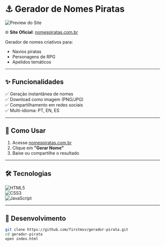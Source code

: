 # ⚓ Gerador de Nomes Piratas  

![Preview do Site](https://raw.githubusercontent.com/firstmsv/gerador-pirata/main/!imagem/capitao-pe-de-pano.jpeg)  

🌐 **Site Oficial**: [nomespiratas.com.br](https://nomespiratas.com.br)  

Gerador de nomes criativos para:  
- Navios piratas  
- Personagens de RPG  
- Apelidos temáticos  

---

## ✨ Funcionalidades  
✅ Geração instantânea de nomes  
✅ Download como imagem (PNG/JPG)  
✅ Compartilhamento em redes sociais  
✅ Multi-idioma: PT, EN, ES  

---

## 🚀 Como Usar  
1. Acesse [nomespiratas.com.br](https://nomespiratas.com.br)  
2. Clique em **"Gerar Nome"**  
3. Baixe ou compartilhe o resultado  

---

## 🛠 Tecnologias  
![HTML5](https://img.shields.io/badge/HTML5-E34F26?style=for-the-badge&logo=html5&logoColor=white)  
![CSS3](https://img.shields.io/badge/CSS3-1572B6?style=for-the-badge&logo=css3&logoColor=white)  
![JavaScript](https://img.shields.io/badge/JavaScript-F7DF1E?style=for-the-badge&logo=javascript&logoColor=black)  

---

## 📂 Desenvolvimento  
```bash
git clone https://github.com/firstmsv/gerador-pirata.git
cd gerador-pirata
open index.html
